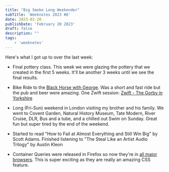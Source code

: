 ```yaml
---
title: "Big Smoke Long Weekender"
subTitle: 'Weeknotes 2023 #8'
date: 2023-02-20
publishDate: 'February 20 2023'
draft: false
description: ""
tags:
	- 'weeknotes'
---
```


Here's what I got up to over the last week:

- Final pottery class. This week we were glazing the pottery that we created in the first 5 weeks. It'll be another 3 weeks until we see the final results.

- Bike Ride to the [Black Horse with George](https://www.strava.com/activities/8562275938). Was a short and fast ride but the pub and beer were amazing. One Zwift session: [Zwift - The Gorby in Yorkshire](https://www.strava.com/activities/8553965548)

- Long (Fri-Sun) weekend in London visiting my brother and his family. We went to Covent Garden, Natural History Museum, Tate Modern, River Cruise, DLR, Bus and a tube, and a chilled out Swim on Sunday. Great fun but super tired by the end of the weekend.

- Started to read "How to Fail at Almost Everything and Still Win Big" by Scott Adams. Finished listening to "The Steal Like an Artist Audio Trilogy" by Austin Kleon

- Container Queries were released in Firefox so now they're in [all major browsers](https://web.dev/cq-stable/). This is super exciting as they are really an amazing CSS feature.
